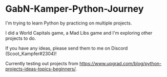 # GabN-Kamper-Python-Journey

I'm trying to learn Python by practicing on multiple projects. 

I did a World Capitals game, a Mad Libs game and I'm exploring other projects to do.

If you have any ideas, please send them to me on Discord (Scoot_Kampfer#2304)!

Currently testing out projects from https://www.upgrad.com/blog/python-projects-ideas-topics-beginners/.